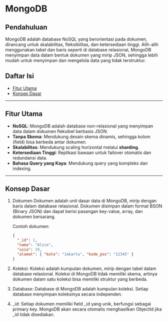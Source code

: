 # MongoDB

## Pendahuluan
MongoDB adalah database NoSQL yang berorientasi pada dokumen, dirancang untuk skalabilitas, fleksibilitas, dan ketersediaan tinggi. Alih-alih menggunakan tabel dan baris seperti di database relasional, MongoDB menyimpan data dalam bentuk dokumen yang mirip JSON, sehingga lebih mudah untuk menyimpan dan mengelola data yang tidak terstruktur.

## Daftar Isi
- [Fitur Utama](#fitur-utama)
- [Konsep Dasar](#konsep-dasar)
---

## Fitur Utama

- **NoSQL**: MongoDB adalah database non-relasional yang menyimpan data dalam dokumen fleksibel berbasis JSON.
- **Tanpa Skema**: Mendukung desain skema dinamis, sehingga kolom (field) bisa berbeda antar dokumen.
- **Skalabilitas**: Mendukung scaling horizontal melalui **sharding**.
- **Ketersediaan Tinggi**: Replikasi bawaan untuk failover otomatis dan redundansi data.
- **Bahasa Query yang Kaya**: Mendukung query yang kompleks dan indexing.

---

## Konsep Dasar
1. Dokumen
   Dokumen adalah unit dasar data di MongoDB, mirip dengan baris dalam database relasional. Dokumen disimpan dalam format BSON (Binary JSON) dan dapat berisi pasangan key-value, array, dan dokumen bersarang.

   Contoh dokumen:
   ```json
   {
     "_id": 1,
     "nama": "Alice",
     "usia": 29,
     "alamat": { "kota": "Jakarta", "kode_pos": "12345" }
   }

2. Koleksi:
Koleksi adalah kumpulan dokumen, mirip dengan tabel dalam database relasional. Koleksi di MongoDB tidak memiliki skema, artinya dokumen dalam satu koleksi bisa memiliki struktur yang berbeda.

3. Database:
Database di MongoDB adalah kumpulan koleksi. Setiap database menyimpan koleksinya secara independen.

4. _id:
Setiap dokumen memiliki field _id yang unik, berfungsi sebagai primary key. MongoDB akan secara otomatis menghasilkan ObjectId jika _id tidak disediakan.

